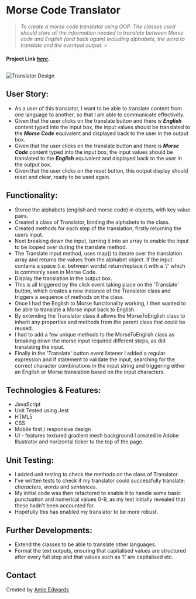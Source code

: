 # Morse Code Translator

> _To create a morse code translator using OOP. The classes used should store all the information needed to translate between Morse code and English (and back again) including alphabets, the word to translate and the eventual output._ > </br>

#### Project Link [_here_](https://amiehannah.github.io/morse-code-translator/).

##

![Translator Design](assets/morse-code-translator-screenshot.png)

## User Story:

- As a user of this translator, I want to be able to translate content from one language to another, so that I am able to communicate effectively.
- Given that the user clicks on the translate button and there is **_English_** content typed into the input box, the input values should be translated to the **_Morse Code_** equivalent and displayed back to the user in the output box.
- Given that the user clicks on the translate button and there is **_Morse Code_** content typed into the input box, the input values should be translated to the **_English_** equivalent and displayed back to the user in the output box.
- Given that the user clicks on the reset button, this output display should reset and clear, ready to be used again.

## Functionality:

- Stored the alphabets (english and morse code) in objects, with key value pairs.
- Created a class of Translator, binding the alphabets to the class.
- Created methods for each step of the translation, firstly returning the users input.
- Next breaking down the input, turning it into an array to enable the input to be looped over during the translate method.
- The Translate input method, uses map() to iterate over the translation array and returns the values from the alphabet object. If the input contains a space (i.e. between words) return/replace it with a '/' which is commonly seen in Morse Code.
- Display the translation in the output box.
- This is all triggered by the click event taking place on the 'Translate' button, which creates a new instance of the Translator class and triggers a sequence of methods on the class.
- Once I had the English to Morse functionality working, I then wanted to be able to translate a Morse input back to English.
- By extending the Translator class it allows the MorseToEnglish class to inherit any properties and methods from the parent class that could be reused.
- I had to add a few unique methods to the MorseToEnglish class as breaking down the morse input required different steps, as did translating the input.
- Finally in the 'Translate' button event listener I added a regular expression and if statement to validate the input, searching for the correct character combinations in the input string and triggering either an English or Morse translation based on the input characters.

## Technologies & Features:

- JavaScript
- Unit Tested using Jest
- HTML5
- CSS
- Mobile first / responsive design
- UI - features textured gradient mesh background I created in Adobe Illustrator and horizontal ticker to the top of the page.

## Unit Testing: <br/>

- I added unit testing to check the methods on the class of Translator.
- I've written tests to check if my translator could successfully translate: _characters_, _words_ and _sentences_.
- My initial code was then refactored to enable it to handle some basic punctuation and numerical values 0-9, as my test initially revealed that these hadn't been accounted for.
- Hopefully this has enabled my translator to be more robust.

## Further Developments:

- Extend the classes to be able to translate other languages.
- Format the text outputs, ensuring that capitalised values are structured after every full stop and that values such as 'I' are capitalised etc.

## Contact

Created by [Amie Edwards](mailto:amie.edwards17@gmail.com)
